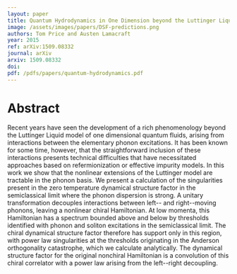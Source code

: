 ```yaml
---
layout: paper
title: Quantum Hydrodynamics in One Dimension beyond the Luttinger Liquid
image: /assets/images/papers/DSF-predictions.png
authors: Tom Price and Austen Lamacraft
year: 2015
ref: arXiv:1509.08332
journal: arXiv
arxiv: 1509.08332
doi:
pdf: /pdfs/papers/quantum-hydrodynamics.pdf
---
```


# Abstract

Recent years have seen the development of a rich phenomenology beyond the Luttinger Liquid model of one dimensional quantum fluids, arising from interactions between the elementary phonon excitations. It has been known for some time, however, that the straightforward inclusion of these interactions presents technical difficulties that have necessitated approaches based on refermionization or effective impurity models.
In this work we show that the nonlinear extensions of the Luttinger model are tractable in the phonon basis. We present a calculation of the singularities present in the zero temperature dynamical structure factor in the semiclassical limit where the phonon dispersion is strong.
A unitary transformation decouples interactions between left-- and right--moving phonons, leaving a nonlinear chiral Hamiltonian. At low momenta, this Hamiltonian has a spectrum bounded above and below by thresholds identified with phonon and soliton excitations in the semiclassical limit. The chiral dynamical structure factor therefore has support only in this region, with power law singularities at the thresholds originating in the Anderson orthogonality catastrophe, which we calculate analytically. The dynamical structure factor for the original nonchiral Hamiltonian is a convolution of this chiral correlator with a power law arising from the left--right decoupling.
